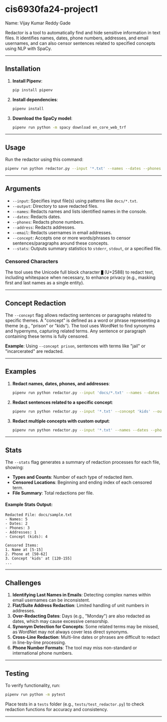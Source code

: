 
# cis6930fa24-project1

Name: Vijay Kumar Reddy Gade

Redactor is a tool to automatically find and hide sensitive information in text files. It identifies names, dates, phone numbers, addresses, and email usernames, and can also censor sentences related to specified concepts using NLP with SpaCy.

---

## Installation

1. **Install Pipenv**:
    ```bash
    pip install pipenv
    ```

2. **Install dependencies**:
    ```bash
    pipenv install
    ```

3. **Download the SpaCy model**:
    ```bash
    pipenv run python -m spacy download en_core_web_trf
    ```

---

## Usage

Run the redactor using this command:

```bash
pipenv run python redactor.py --input '*.txt' --names --dates --phones --address --concept 'concept_keyword' --output 'output_directory/' --stats stderr
```

---

## Arguments

- `--input`: Specifies input file(s) using patterns like `docs/*.txt`.
- `--output`: Directory to save redacted files.
- `--names`: Redacts names and lists identified names in the console.
- `--dates`: Redacts dates.
- `--phones`: Redacts phone numbers.
- `--address`: Redacts addresses.
- `--email`: Redacts usernames in email addresses.
- `--concept`: Accepts one or more words/phrases to censor sentences/paragraphs around these concepts.
- `--stats`: Outputs summary statistics to `stderr`, `stdout`, or a specified file.

### Censored Characters
The tool uses the Unicode full block character `█` (U+2588) to redact text, including whitespace when necessary, to enhance privacy (e.g., masking first and last names as a single entity).

---

## Concept Redaction

The `--concept` flag allows redacting sentences or paragraphs related to specific themes. A "concept" is defined as a word or phrase representing a theme (e.g., "prison" or "kids"). The tool uses WordNet to find synonyms and hypernyms, capturing related terms. Any sentence or paragraph containing these terms is fully censored.

**Example**: 
Using `--concept prison`, sentences with terms like "jail" or "incarcerated" are redacted.

---

## Examples

1. **Redact names, dates, phones, and addresses**:
    ```bash
    pipenv run python redactor.py --input 'docs/*.txt' --names --dates --phones --address --output 'censored/'
    ```

2. **Redact sentences related to a specific concept**:
    ```bash
    pipenv run python redactor.py --input '*.txt' --concept 'kids' --output 'censored/' --stats stdout
    ```

3. **Redact multiple concepts with custom output**:
    ```bash
    pipenv run python redactor.py --input '*.txt' --names --dates --phones --address --concept 'sensitive' --concept 'prison' --output 'censored_files/' --stats stderr
    ```

---

## Stats

The `--stats` flag generates a summary of redaction processes for each file, showing:
- **Types and Counts**: Number of each type of redacted item.
- **Censored Locations**: Beginning and ending index of each censored term.
- **File Summary**: Total redactions per file.

#### Example Stats Output:
```plaintext
Redacted File: docs/sample.txt
- Names: 5
- Dates: 2
- Phones: 3
- Addresses: 1
- Concept (kids): 4

Censored Items:
1. Name at [5-15]
2. Phone at [50-62]
3. Concept 'kids' at [120-155]
...
```

---

## Challenges

1. **Identifying Last Names in Emails**: Detecting complex names within email usernames can be inconsistent.
2. **Flat/Suite Address Redaction**: Limited handling of unit numbers in addresses.
3. **Over-Redacting Dates**: Days (e.g., "Monday") are also redacted as dates, which may cause excessive censorship.
4. **Synonym Detection for Concepts**: Some related terms may be missed, as WordNet may not always cover less direct synonyms.
5. **Cross-Line Redaction**: Multi-line dates or phrases are difficult to redact in line-by-line processing.
6. **Phone Number Formats**: The tool may miss non-standard or international phone numbers.

---

## Testing

To verify functionality, run:

```bash
pipenv run python -m pytest
```

Place tests in a `tests` folder (e.g., `tests/test_redactor.py`) to check redaction functions for accuracy and consistency.

---
